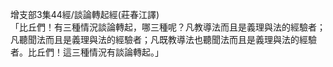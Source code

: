 增支部3集44經/談論轉起經(莊春江譯)  
「比丘們！有三種情況談論轉起，哪三種呢？凡教導法而且是義理與法的經驗者；凡聽聞法而且是義理與法的經驗者；凡既教導法也聽聞法而且是義理與法的經驗者。比丘們！這三種情況有談論轉起。」  
  
  
